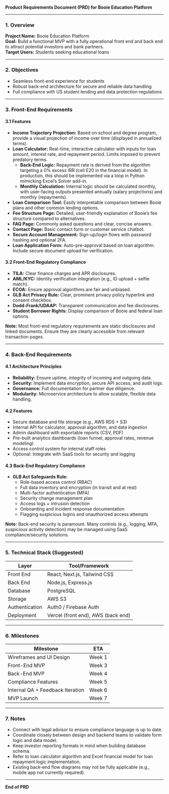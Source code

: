 **Product Requirements Document (PRD) for Booie Education Platform**

---

### 1. Overview

**Project Name:** Booie Education Platform  
**Goal:** Build a functional MVP with a fully operational front end and back end to attract potential investors and bank partners.  
**Target Users:** Students seeking educational loans

---

### 2. Objectives

- Seamless front-end experience for students
- Robust back-end architecture for secure and reliable data handling
- Full compliance with US student lending and data protection regulations

---

### 3. Front-End Requirements

#### 3.1 Features
- **Income Trajectory Projection:** Based on school and degree program, provide a visual projection of income over time (displayed in annualized terms).
- **Loan Calculator:** Real-time, interactive calculator with inputs for loan amount, interest rate, and repayment period. Limits imposed to prevent predatory terms.
  - **Back-End Logic:** Repayment rate is derived from the algorithm targeting a 0% excess IRR (cell E20 in the financial model). In production, this should be implemented via a loop in Python mimicking Excel’s Solver add-in.
  - **Monthly Calculation:** Internal logic should be calculated monthly, with user-facing outputs presented annually (salary projections) and monthly (repayments).
- **Loan Comparison Tool:** Easily interpretable comparison between Booie plans and other common lending options.
- **Fee Structure Page:** Detailed, user-friendly explanation of Booie’s fee structure compared to alternatives.
- **FAQ Page:** Commonly asked questions and clear, concise answers.
- **Contact Page:** Basic contact form or customer service chatbot.
- **Secure Account Management:** Sign-up/login flows with password hashing and optional 2FA.
- **Loan Application Form:** Auto-pre-approval based on loan algorithm. Include secure document upload for verification.

#### 3.2 Front-End Regulatory Compliance
- **TILA:** Clear finance charges and APR disclosures.
- **AML/KYC:** Identity verification integration (e.g., ID upload + selfie match).
- **ECOA:** Ensure approval algorithms are fair and unbiased.
- **GLB Act Privacy Rule:** Clear, prominent privacy policy hyperlink and consent checkbox.
- **Dodd-Frank/UDAAP:** Transparent communication and fee disclosures.
- **Student Borrower Rights:** Display comparison of Booie and federal loan options.

**Note:** Most front-end regulatory requirements are static disclosures and linked documents. Ensure they are clearly accessible from relevant transaction pages.

---

### 4. Back-End Requirements

#### 4.1 Architecture Principles
- **Reliability:** Ensure uptime, integrity of incoming and outgoing data.
- **Security:** Implement data encryption, secure API access, and audit logs.
- **Governance:** Full documentation for partner due diligence.
- **Modularity:** Microservice architecture to allow scalable, flexible data handling.

#### 4.2 Features
- Secure database and file storage (e.g., AWS RDS + S3)
- Internal API for calculator, approval algorithm, and data ingestion
- Admin dashboard with exportable reports (CSV, PDF)
- Pre-built analytics dashboards (loan funnel, approval rates, revenue modeling)
- Access control system for internal staff roles
- Optional: Integrate with SaaS tools for security and logging

#### 4.3 Back-End Regulatory Compliance
- **GLB Act Safeguards Rule:**
  - Role-based access control (RBAC)
  - Full data inventory and encryption (in transit and at rest)
  - Multi-factor authentication (MFA)
  - Security change management plan
  - Access logs + intrusion detection
  - Onboarding and incident response documentation
  - Flagging suspicious logins and unauthorized access attempts

**Note:** Back-end security is paramount. Many controls (e.g., logging, MFA, suspicious activity detection) may be managed using SaaS compliance/security solutions.

---

### 5. Technical Stack (Suggested)

| Layer        | Tool/Framework                |
|--------------|-------------------------------|
| Front End    | React, Next.js, Tailwind CSS  |
| Back End     | Node.js, Express.js           |
| Database     | PostgreSQL                    |
| Storage      | AWS S3                        |
| Authentication | Auth0 / Firebase Auth     |
| Deployment   | Vercel (front end), AWS (back end) |

---

### 6. Milestones

| Milestone                        | ETA          |
|----------------------------------|--------------|
| Wireframes and UI Design         | Week 1       |
| Front-End MVP                    | Week 3       |
| Back-End MVP                     | Week 4       |
| Compliance Features              | Week 5       |
| Internal QA + Feedback Iteration| Week 6       |
| MVP Launch                       | Week 7       |

---

### 7. Notes
- Connect with legal advisor to ensure compliance language is up to date.
- Coordinate closely between design and backend teams to validate form logic and data model.
- Keep investor reporting formats in mind when building database schema.
- Refer to loan calculator algorithm and Excel financial model for loan repayment logic implementation.
- Existing back-end flow diagrams may not be fully applicable (e.g., mobile app not currently required).

---

**End of PRD**

